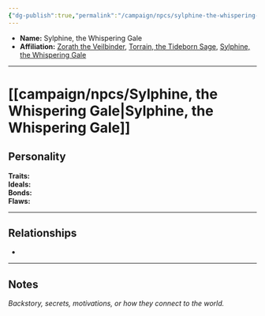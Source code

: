 ```yaml
---
{"dg-publish":true,"permalink":"/campaign/npcs/sylphine-the-whispering-gale/","tags":["character","npc"],"noteIcon":"","created":"2025-10-26T14:49:49.598-07:00","updated":"2025-10-27T16:38:40.001-07:00"}
---
```



<p><span><ul>
<li dir="auto"><strong>Name:</strong> Sylphine, the Whispering Gale</li>
<li dir="auto"><strong>Affiliation:</strong> <a data-tooltip-position="top" aria-label="campaign/npcs/Zorath the Veilbinder.md" data-href="campaign/npcs/Zorath the Veilbinder.md" href="campaign/npcs/Zorath the Veilbinder.md" class="internal-link" target="_blank" rel="noopener nofollow">Zorath the Veilbinder</a>, <a data-tooltip-position="top" aria-label="campaign/npcs/Torrain, the Tideborn Sage.md" data-href="campaign/npcs/Torrain, the Tideborn Sage.md" href="campaign/npcs/Torrain, the Tideborn Sage.md" class="internal-link" target="_blank" rel="noopener nofollow">Torrain, the Tideborn Sage</a>, <a data-tooltip-position="top" aria-label="campaign/npcs/Sylphine, the Whispering Gale.md" data-href="campaign/npcs/Sylphine, the Whispering Gale.md" href="campaign/npcs/Sylphine, the Whispering Gale.md" class="internal-link" target="_blank" rel="noopener nofollow">Sylphine, the Whispering Gale</a></li>
</ul></span></p>

---

# [[campaign/npcs/Sylphine, the Whispering Gale\|Sylphine, the Whispering Gale]]

## Personality
**Traits:**  
**Ideals:**  
**Bonds:**  
**Flaws:**  

---

## Relationships
- 

---

## Notes
*Backstory, secrets, motivations, or how they connect to the world.*